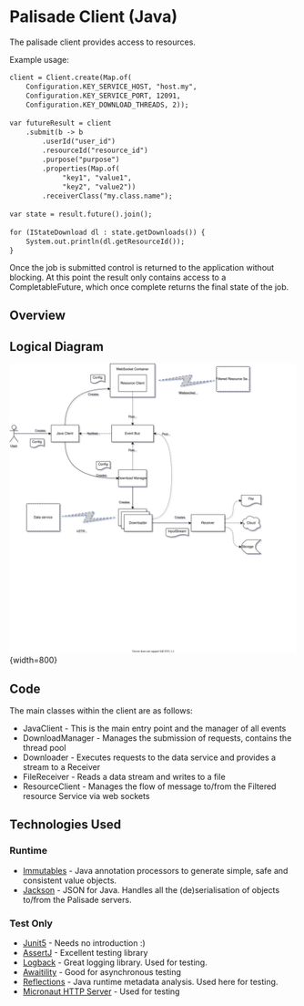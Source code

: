 # Palisade Client (Java)

The palisade client provides access to resources.

Example usage:

```
client = Client.create(Map.of(
    Configuration.KEY_SERVICE_HOST, "host.my",
    Configuration.KEY_SERVICE_PORT, 12091,
    Configuration.KEY_DOWNLOAD_THREADS, 2));

var futureResult = client
    .submit(b -> b
        .userId("user_id")
        .resourceId("resource_id")
        .purpose("purpose")
        .properties(Map.of(
             "key1", "value1",
             "key2", "value2"))
        .receiverClass("my.class.name");
        
var state = result.future().join();

for (IStateDownload dl : state.getDownloads()) {
    System.out.println(dl.getResourceId());
}
```

Once the job is submitted control is returned to the application without blocking. At this point the result only contains access to a CompletableFuture, which once complete returns the final state of the job.

## Overview

## Logical Diagram

![Logical Diagram](doc/java-client-logical-diagram-1.svg){width=800}

## Code

The main classes within the client are as follows:

* JavaClient - This is the main entry point and the manager of all events
* DownloadManager - Manages the submission of requests, contains the thread pool
* Downloader - Executes requests to the data service and provides a stream to a Receiver
* FileReceiver - Reads a data stream and writes to a file
* ResourceClient - Manages the flow of message to/from the Filtered resource Service via web sockets

## Technologies Used

### Runtime

* [Immutables](https://immutables.github.io/) - Java annotation processors to generate simple, safe and consistent value objects.
* [Jackson]() - JSON for Java. Handles all the (de)serialisation of objects to/from the Palisade servers.

### Test Only

* [Junit5](https://junit.org/junit5/) - Needs no introduction :)
* [AssertJ](https://assertj.github.io/doc/) - Excellent testing library
* [Logback](http://logback.qos.ch/) - Great logging library. Used for testing.
* [Awaitility](https://github.com/awaitility/awaitility) - Good for asynchronous testing
* [Reflections](https://github.com/ronmamo/reflections) - Java runtime metadata analysis. Used here for testing.
* [Micronaut HTTP Server](https://micronaut.io/) - Used for testing
